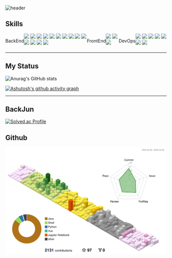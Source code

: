 
![header](https://capsule-render.vercel.app/api?type=waving&color=auto&height=150&section=header&text=SeungguLee&fontSize=90&fontAlign=65)

## Skills
<div style="display:flex;align-items:center; justify-content:space-around; align-items:stretch">
  <p>BackEnd</p>
  <div>
    <img src="https://img.shields.io/badge/JAVA-red?style=plastic&logo=OpenJDK&logoColor=white">
    <img src="https://img.shields.io/badge/Spring-6DB33F?style=plastic&logo=Spring&logoColor=white">
    <img src="https://img.shields.io/badge/SpringCloud-6DB33F?style=plastic&logo=Spring&logoColor=white">
    <img src="https://img.shields.io/badge/SpringBoot-6DB33F?style=plastic&logo=SpringBoot&logoColor=white">
    <img src="https://img.shields.io/badge/SpringSecurity-6DB33F?style=plastic&logo=SpringSecurity&logoColor=white">
    <img src="https://img.shields.io/badge/Hibernate-grey?style=plastic&logo=Hibernate&logoColor=white">
    <img src="https://img.shields.io/badge/oracle-F80000?style=plastic&logo=oracle&logoColor=white">
    <img src="https://img.shields.io/badge/flyway-E34F26?style=plastic&logo=flyway&logoColor=white">
    <img src="https://img.shields.io/badge/mysql-4479A1?style=plastic&logo=mysql&logoColor=white">
    <img src="https://img.shields.io/badge/firebase-61DAFB?style=plastic&logo=firebase&logoColor=black">
    <img src="https://img.shields.io/badge/mariaDB-003545?style=plastic&logo=mariaDB&logoColor=white"/>
    <img src="https://img.shields.io/badge/PostgreSQL-4169E1?style=plastic&logo=postgresql&logoColor=white"/>
    <img src="https://img.shields.io/badge/Elasticsearch-005571?style=flat&logo=Elasticsearch&logoColor=white"/>
    <img src="https://img.shields.io/badge/Apache Kafka-231F20?style=flat&logo=apachekafka&logoColor=white"/>
  </div>
  
  <p>FrontEnd</p>
  <div>
    <img src="https://img.shields.io/badge/vue.js-4FC08D?style=plastic&logo=vue.js&logoColor=white">
    <img src="https://img.shields.io/badge/javascript-F7DF1E?style=plastic&logo=javascript&logoColor=black">
    <img src="https://img.shields.io/badge/jquery-0769AD?style=plastic&logo=jquery&logoColor=white">
  </div>
  <p>DevOps</p>
  <div>
    <img src="https://img.shields.io/badge/nginx-009639?style=plastic&logo=nginx&logoColor=white">
    <img src="https://img.shields.io/badge/gitlab-7952B3?style=plastic&logo=gitlab&logoColor=white">
    <img src="https://img.shields.io/badge/github-181717?style=plastic&logo=github&logoColor=white">
    <img src="https://img.shields.io/badge/linux-FCC624?style=plastic&logo=linux&logoColor=black">
    <img src="https://img.shields.io/badge/Jenkins-D24939?style=flat&logo=Jenkins&logoColor=white">
    <img src="https://img.shields.io/badge/Docker-2496ED?style=flat&logo=Docker&logoColor=white"/>
    <img src="https://img.shields.io/badge/Harbor-60B932?style=flat&logo=Harbor&logoColor=white"/>
  </div>
</div>

--- 

<div>

## My Status
![Anurag's GitHub stats](https://github-readme-stats.vercel.app/api?username=seunggulee1007&show_icons=true&theme=solarized-light)

[![Ashutosh's github activity graph](https://github-readme-activity-graph.vercel.app/graph?username=seunggulee1007&theme=github-compact&custom_title=seunggu's%20Contribution%20Graph&hide_border=true)](https://github.com/ashutosh00710/github-readme-activity-graph)

--- 

<!--## My Language
[![Top Langs](https://github-readme-stats.vercel.app/api/top-langs/?username=seunggulee1007)](https://github.com/seunggulee1007) -->
  
  
## BackJun
[![Solved.ac Profile](http://mazassumnida.wtf/api/v2/generate_badge?boj=leesg107)](https://solved.ac/leesg107)
  
</div>

## Github
![](./profile-3d-contrib/profile-season-animate.svg)
    
